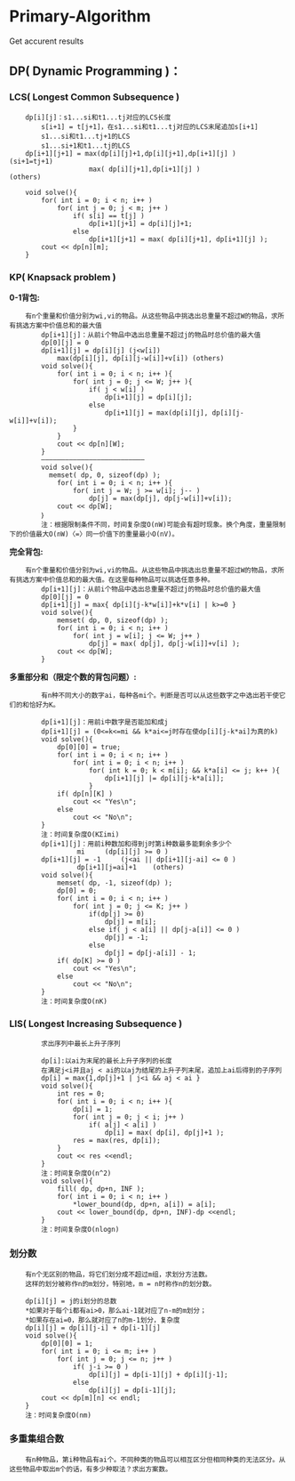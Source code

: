 Primary-Algorithm
=================
Get accurent results

DP( Dynamic Programming )：
----------------------
### LCS( Longest Common Subsequence )
		dp[i][j]：s1...si和t1...tj对应的LCS长度
			s[i+1] = t[j+1]，在s1...si和t1...tj对应的LCS末尾追加s[i+1]
			s1...si和t1...tj+1的LCS
			s1...si+1和t1...tj的LCS 
		dp[i+1][j+1] = max(dp[i][j]+1,dp[i][j+1],dp[i+1][j] )     (si+1=tj+1)
                        max( dp[i][j+1],dp[i+1][j] )               (others)
```
	void solve(){   
		for( int i = 0; i < n; i++ )
			for( int j = 0; j < m; j++ )
				if( s[i] == t[j] )
					dp[i+1][j+1] = dp[i][j]+1;
				else
					dp[i+1][j+1] = max( dp[i][j+1], dp[i+1][j] );
		cout << dp[n][m];
	}
```

### KP( Knapsack problem )
__0-1背包:__
```
	有n个重量和价值分别为wi,vi的物品。从这些物品中挑选出总重量不超过W的物品，求所有挑选方案中价值总和的最大值
		dp[i+1][j]：从前i个物品中选出总重量不超过j的物品时总价值的最大值
		dp[0][j] = 0
		dp[i+1][j] = dp[i][j] (j<w[i])
			max(dp[i][j], dp[i][j-w[i]]+v[i]) (others)
		void solve(){
			for( int i = 0; i < n; i++ ){
				for( int j = 0; j <= W; j++ ){
					if( j < w[i] )
						dp[i+1][j] = dp[i][j];
					else
						dp[i+1][j] = max(dp[i][j], dp[i][j-w[i]]+v[i]);
				}
			}
			cout << dp[n][W];
		}
		——————————————————————————
		void solve(){
		  memset( dp, 0, sizeof(dp) );
			for( int i = 0; i < n; i++ ){
				for( int j = W; j >= w[i]; j-- )
					dp[j] = max(dp[j], dp[j-w[i]]+v[i]);
			cout << dp[W];
		｝
		注：根据限制条件不同，时间复杂度O(nW)可能会有超时现象。换个角度，重量限制下的价值最大O(nW)〈=〉同一价值下的重量最小O(nV)。
```
__完全背包:__
```
	有n个重量和价值分别为wi,vi的物品。从这些物品中挑选出总重量不超过W的物品，求所有挑选方案中价值总和的最大值。在这里每种物品可以挑选任意多种。
		dp[i+1][j]：从前i个物品中选出总重量不超过j的物品时总价值的最大值
		dp[0][j] = 0
		dp[i+1][j] = max{ dp[i][j-k*w[i]]+k*v[i] | k>=0 }
		void solve(){
			memset( dp, 0, sizeof(dp) );
			for( int i = 0; i < n; i++ )
				for( int j = w[i]; j <= W; j++ )
					dp[j] = max( dp[j], dp[j-w[i]]+v[i] );
			cout << dp[W];
		}
```
__多重部分和（限定个数的背包问题）:__
```
		有n种不同大小的数字ai，每种各mi个。判断是否可以从这些数字之中选出若干使它们的和恰好为K。
		
		dp[i+1][j]：用前i中数字是否能加和成j
		dp[i+1][j] = (0<=k<=mi && k*ai<=j时存在使dp[i][j-k*ai]为真的k)
		void solve(){
			dp[0][0] = true;
			for( int i = 0; i < n; i++ )
				for( int i = 0; i < n; i++ )
					for( int k = 0; k < m[i]; && k*a[i] <= j; k++ ){
						dp[i+1][j] |= dp[i][j-k*a[i]];
					}
			if( dp[n][K] )
				cout << "Yes\n";
			else
				cout << "No\n";
		}
		注：时间复杂度O(KΣimi)
		dp[i+1][j]：用前i种数加和得到j时第i种数最多能剩余多少个
			     mi		(dp[i][j] >= 0 )
		dp[i+1][j] = -1		(j<ai || dp[i+1][j-ai] <= 0 )
			     dp[i+1][j=ai]+1	(others)
		void solve(){
			memset( dp, -1, sizeof(dp) );
			dp[0] = 0;
			for( int i = 0; i < n; i++ )
				for( int j = 0; j <= K; j++ )
					if(dp[j] >= 0)
						dp[j] = m[i];
					else if( j < a[i] || dp[j-a[i]] <= 0 )
						dp[j] = -1;
					else
						dp[j] = dp[j-a[i]] - 1;
			if( dp[K] >= 0 )
				cout << "Yes\n";
			else
				cout << "No\n";
		}
		注：时间复杂度O(nK)
```
### LIS( Longest Increasing Subsequence )
```
		求出序列中最长上升子序列
		
		dp[i]:以ai为末尾的最长上升子序列的长度
		在满足j<i并且aj < ai的以aj为结尾的上升子列末尾，追加上ai后得到的子序列
		dp[i] = max{1,dp[j]+1 | j<i && aj < ai }
		void solve(){
			int res = 0;
			for( int i = 0; i < n; i++ ){
				dp[i] = 1;
				for( int j = 0; j < i; j++ )
					if( a[j] < a[i] )
						dp[i] = max( dp[i], dp[j]+1 );
				res = max(res, dp[i]);
			}
			cout << res <<endl;
		}
 		注：时间复杂度O(n^2)
 		void solve(){
 			fill( dp, dp+n, INF );
 			for( int i = 0; i < n; i++ )
 				*lower_bound(dp, dp+n, a[i]) = a[i];
 			cout << lower_bound(dp, dp+n, INF)-dp <<endl;
 		}
 		注：时间复杂度O(nlogn)
```
### 划分数
		有n个无区别的物品，将它们划分成不超过m组，求划分方法数。
		这样的划分被称作n的m划分，特别地，m = n时称作n的划分数。
		
		dp[i][j] = j的i划分的总数
		*如果对于每个i都有ai>0，那么ai-1就对应了n-m的m划分；
		*如果存在ai=0，那么就对应了n的m-1划分，复杂度
		dp[i][j] = dp[i][j-i] + dp[i-1][j]
		void solve(){
			dp[0][0] = 1;
			for( int i = 0; i <= m; i++ )
				for( int j = 0; j <= n; j++ )
					if( j-i >= 0 )
						dp[i][j] = dp[i-1][j] + dp[i][j-1];
					else
						dp[i][j] = dp[i-1][j];
			cout << dp[m][n] << endl;
		}
		注：时间复杂度O(nm)
### 多重集组合数
		有n种物品，第i种物品有ai个。不同种类的物品可以相互区分但相同种类的无法区分。从这些物品中取出m个的话，有多少种取法？求出方案数。
 
